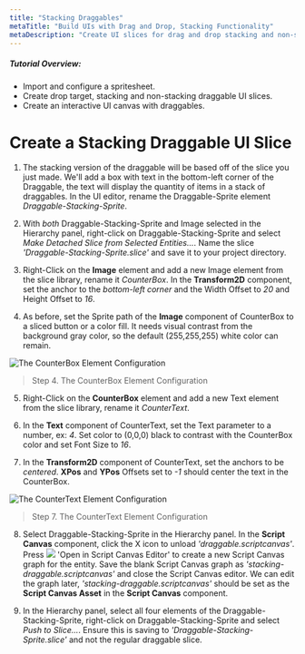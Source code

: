 ```yaml
---
title: "Stacking Draggables"
metaTitle: "Build UIs with Drag and Drop, Stacking Functionality"
metaDescription: "Create UI slices for drag and drop stacking and non-stacking elements.  Create an interactive UI canvas with a hotbar and inventory."
---
```


##### Tutorial Overview:
-  Import and configure a spritesheet.
-  Create drop target, stacking and non-stacking draggable UI slices.
-  Create an interactive UI canvas with draggables.

# Create a Stacking Draggable UI Slice

1. The stacking version of the draggable will be based off of the slice you just made.  We'll add a box with text in the bottom-left corner of the Draggable, the text will display the quantity of items in a stack of draggables. In the UI editor, rename the Draggable-Sprite element *Draggable-Stacking-Sprite*.

2. With *both* Draggable-Stacking-Sprite and Image selected in the Hierarchy panel, right-click on Draggable-Stacking-Sprite and select *Make Detached Slice from Selected Entities...*.  Name the slice *'Draggable-Stacking-Sprite.slice'* and save it to your project directory.

3. Right-Click on the **Image** element and add a new Image element from the slice library, rename it *CounterBox*.  In the **Transform2D** component, set the anchor to the *bottom-left corner* and the Width Offset to *20* and Height Offset to *16*.

4. As before, set the Sprite path of the **Image** component of CounterBox to a sliced button or a color fill. It needs visual contrast from the background gray color, so the default (255,255,255) white color can remain.

![The CounterBox Element Configuration](../images/03/drag-06.png "The CounterBox Element Configuration")
> Step 4. The CounterBox Element Configuration

5. Right-Click on the **CounterBox** element and add a new Text element from the slice library, rename it *CounterText*.

6. In the **Text** component of CounterText, set the Text parameter to a number, ex: *4*.  Set color to (0,0,0) black to contrast with the CounterBox color and set Font Size to *16*.

7. In the **Transform2D** component of CounterText, set the anchors to be *centered*.  **XPos** and **YPos** Offsets set to *-1* should center the text in the CounterBox.

![The CounterText Element Configuration](../images/03/drag-07.png "The CounterText Element Configuration")
> Step 7. The CounterText Element Configuration

8. Select Draggable-Stacking-Sprite in the Hierarchy panel.  In the **Script Canvas** component, click the X icon to unload *'draggable.scriptcanvas'*.  Press ![](../images/icons/editor/open.png) 'Open in Script Canvas Editor' to create a new Script Canvas graph for the entity.  Save the blank Script Canvas graph as *'stacking-draggable.scriptcanvas'* and close the Script Canvas editor.  We can edit the graph later, *'stacking-draggable.scriptcanvas'* should be set as the **Script Canvas Asset** in the **Script Canvas** component.

8. In the Hierarchy panel, select all four elements of the Draggable-Stacking-Sprite, right-click on Draggable-Stacking-Sprite and select *Push to Slice...*.  Ensure this is saving to *'Draggable-Stacking-Sprite.slice'* and not the regular draggable slice.
